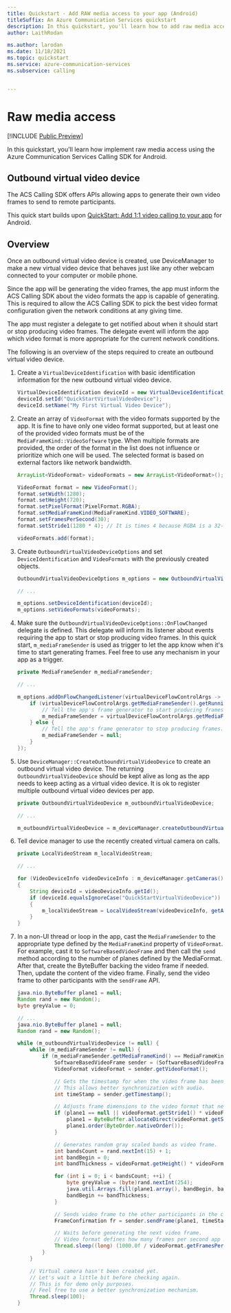 ```yaml
---
title: Quickstart - Add RAW media access to your app (Android)
titleSuffix: An Azure Communication Services quickstart
description: In this quickstart, you'll learn how to add raw media access calling capabilities to your app using Azure Communication Services.
author: LaithRodan 

ms.author: larodan
ms.date: 11/18/2021
ms.topic: quickstart
ms.service: azure-communication-services
ms.subservice: calling


---
```


# Raw media access

[!INCLUDE [Public Preview](../../includes/public-preview-include-document.md)]

In this quickstart, you'll learn how implement raw media access using the Azure Communication Services Calling SDK for Android.

## Outbound virtual video device

The ACS Calling SDK offers APIs allowing apps to generate their own video frames to send to remote participants.

This quick start builds upon [QuickStart: Add 1:1 video calling to your app](./get-started-with-video-calling.md?pivots=platform-android) for Android.


## Overview

Once an outbound virtual video device is created, use DeviceManager to make a new virtual video device that behaves just like any other webcam connected to your computer or mobile phone.

Since the app will be generating the video frames, the app must inform the ACS Calling SDK about the video formats the app is capable of generating. This is required to allow the ACS Calling SDK to pick the best video format configuration given the network conditions at any giving time.

The app must register a delegate to get notified about when it should start or stop producing video frames. The delegate event will inform the app which video format is more appropriate for the current network conditions.

The following is an overview of the steps required to create an outbound virtual video device.

1. Create a `VirtualDeviceIdentification` with basic identification information for the new outbound virtual video device.

    ```java
    VirtualDeviceIdentification deviceId = new VirtualDeviceIdentification();
    deviceId.setId("QuickStartVirtualVideoDevice");
    deviceId.setName("My First Virtual Video Device");
    ```

2. Create an array of `VideoFormat` with the video formats supported by the app. It is fine to have only one video format supported, but at least one of the provided video formats must be of the `MediaFrameKind::VideoSoftware` type. When multiple formats are provided, the order of the format in the list does not influence or prioritize which one will be used. The selected format is based on external factors like network bandwidth.

    ```java
    ArrayList<VideoFormat> videoFormats = new ArrayList<VideoFormat>();

    VideoFormat format = new VideoFormat();
    format.setWidth(1280);
    format.setHeight(720);
    format.setPixelFormat(PixelFormat.RGBA);
    format.setMediaFrameKind(MediaFrameKind.VIDEO_SOFTWARE);
    format.setFramesPerSecond(30);
    format.setStride1(1280 * 4); // It is times 4 because RGBA is a 32-bit format.

    videoFormats.add(format);
    ```

3. Create `OutboundVirtualVideoDeviceOptions` and set `DeviceIdentification` and `VideoFormats` with the previously created objects.

    ```java
    OutboundVirtualVideoDeviceOptions m_options = new OutboundVirtualVideoDeviceOptions();

    // ...

    m_options.setDeviceIdentification(deviceId);
    m_options.setVideoFormats(videoFormats);
    ```

4. Make sure the `OutboundVirtualVideoDeviceOptions::OnFlowChanged` delegate is defined. This delegate will inform its listener about events requiring the app to start or stop producing video frames. In this quick start, `m_mediaFrameSender` is used as trigger to let the app know when it's time to start generating frames. Feel free to use any mechanism in your app as a trigger.

    ```java
    private MediaFrameSender m_mediaFrameSender;

    // ...

    m_options.addOnFlowChangedListener(virtualDeviceFlowControlArgs -> {
        if (virtualDeviceFlowControlArgs.getMediaFrameSender().getRunningState() == VirtualDeviceRunningState.STARTED) {
            // Tell the app's frame generator to start producing frames.
            m_mediaFrameSender = virtualDeviceFlowControlArgs.getMediaFrameSender();
        } else {
            // Tell the app's frame generator to stop producing frames.
            m_mediaFrameSender = null;
        }
    });
    ```

5. Use `DeviceManager::CreateOutboundVirtualVideoDevice` to create an outbound virtual video device. The returning `OutboundVirtualVideoDevice` should be kept alive as long as the app needs to keep acting as a virtual video device. It is ok to register multiple outbound virtual video devices per app.

    ```java
    private OutboundVirtualVideoDevice m_outboundVirtualVideoDevice;

    // ...

    m_outboundVirtualVideoDevice = m_deviceManager.createOutboundVirtualVideoDevice(m_options).get();
    ```

6. Tell device manager to use the recently created virtual camera on calls.

    ```java
    private LocalVideoStream m_localVideoStream;

    // ...

    for (VideoDeviceInfo videoDeviceInfo : m_deviceManager.getCameras())
    {
        String deviceId = videoDeviceInfo.getId();
        if (deviceId.equalsIgnoreCase("QuickStartVirtualVideoDevice")) // Same id used in step 1.
        {
            m_localVideoStream = LocalVideoStream(videoDeviceInfo, getApplicationContext());
        }
    }
    ```

7.  In a non-UI thread or loop in the app, cast the `MediaFrameSender` to the appropriate type defined by the `MediaFrameKind` property of `VideoFormat`. For example, cast it to `SoftwareBasedVideoFrame` and then call the `send` method according to the number of planes defined by the MediaFormat.
After that, create the ByteBuffer backing the video frame if needed. Then, update the content of the video frame. Finally, send the video frame to other participants with the `sendFrame` API.

    ```java
    java.nio.ByteBuffer plane1 = null;
    Random rand = new Random();
    byte greyValue = 0;

    // ...
    java.nio.ByteBuffer plane1 = null;
    Random rand = new Random();

    while (m_outboundVirtualVideoDevice != null) {
        while (m_mediaFrameSender != null) {
            if (m_mediaFrameSender.getMediaFrameKind() == MediaFrameKind.VIDEO_SOFTWARE) {
                SoftwareBasedVideoFrame sender = (SoftwareBasedVideoFrame) m_mediaFrameSender;
                VideoFormat videoFormat = sender.getVideoFormat();

                // Gets the timestamp for when the video frame has been created.
                // This allows better synchronization with audio.
                int timeStamp = sender.getTimestamp();

                // Adjusts frame dimensions to the video format that network conditions can manage.
                if (plane1 == null || videoFormat.getStride1() * videoFormat.getHeight() != plane1.capacity()) {
                    plane1 = ByteBuffer.allocateDirect(videoFormat.getStride1() * videoFormat.getHeight());
                    plane1.order(ByteOrder.nativeOrder());
                }

                // Generates random gray scaled bands as video frame.
                int bandsCount = rand.nextInt(15) + 1;
                int bandBegin = 0;
                int bandThickness = videoFormat.getHeight() * videoFormat.getStride1() / bandsCount;

                for (int i = 0; i < bandsCount; ++i) {
                    byte greyValue = (byte)rand.nextInt(254);
                    java.util.Arrays.fill(plane1.array(), bandBegin, bandBegin + bandThickness, greyValue);
                    bandBegin += bandThickness;
                }

                // Sends video frame to the other participants in the call.
                FrameConfirmation fr = sender.sendFrame(plane1, timeStamp).get();

                // Waits before generating the next video frame.
                // Video format defines how many frames per second app must generate.
                Thread.sleep((long) (1000.0f / videoFormat.getFramesPerSecond()));
            }
        }

        // Virtual camera hasn't been created yet.
        // Let's wait a little bit before checking again.
        // This is for demo only purposes.
        // Feel free to use a better synchronization mechanism.
        Thread.sleep(100);
    }
    ```

